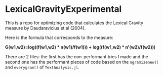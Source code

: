 # LexicalGravityExperimental



This is a repo for optimizing code that calculates the Lexical Gravity measure by Daudaravicius et al (2004).

Here is the formula that corresponds to the measure:

**G(w1,w2)=log((f(w1,w2) \* n(w1)/f(w1))) + log((f(w1,w2) \* n'(w2)/f(w2)))**

There are 2 files: the first has the non-performant tries I made and the second one has the performant pieces of code based on the `ngramizenew()` and `everygram()` of `TextAnalysis.jl`.





